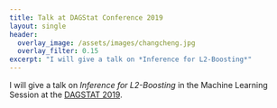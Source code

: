 ```yaml
---
title: Talk at DAGStat Conference 2019
layout: single
header:
  overlay_image: /assets/images/changcheng.jpg
  overlay_filter: 0.15
excerpt: "I will give a talk on *Inference for L2-Boosting*" 
---
```


I will give a talk on *Inference for L2-Boosting* in the Machine Learning Session at the [DAGSTAT 2019](https://www.dagstat2019.statistik.uni-muenchen.de/index.html).
